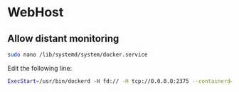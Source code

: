 # WebHost

## Allow distant monitoring

```bash
sudo nano /lib/systemd/system/docker.service
```

Edit the following line:

```bash
ExecStart=/usr/bin/dockerd -H fd:// -H tcp://0.0.0.0:2375 --containerd=/run/containerd/containerd.sock
```
